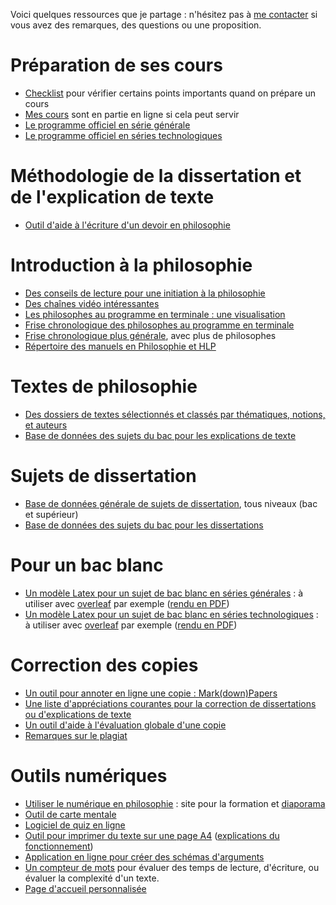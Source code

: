 Voici quelques ressources que je partage : n'hésitez pas à [me contacter](http://eyssette.github.io/) si vous avez des remarques, des questions ou une proposition.

# Préparation de ses cours

- [Checklist](https://eyssette.github.io/ressources-generales-enseignement-philosophie/checklist) pour vérifier certains points importants quand on prépare un cours
- [Mes cours](https://eyssette.github.io/cours/) sont en partie en ligne si cela peut servir
- [Le programme officiel en série générale](https://eyssette.github.io/ressources-generales-enseignement-philosophie/programme-philosophie-serie-generale)
- [Le programme officiel en séries technologiques](https://eyssette.github.io/ressources-generales-enseignement-philosophie/programme-philosophie-series-technologiques)


# Méthodologie de la dissertation et de l'explication de texte

- [Outil d'aide à l'écriture d'un devoir en philosophie](https://eyssette.github.io/ressources-generales-enseignement-philosophie/outil-aide-ecriture-philosophie)

# Introduction à la philosophie

- [Des conseils de lecture pour une initiation à la philosophie](https://eyssette.github.io/ressources-generales-enseignement-philosophie/conseils-lectures-initiation-philosophie)
- [Des chaînes vidéo intéressantes](https://eyssette.github.io/ressources-generales-enseignement-philosophie/chaines-video-interessantes)
- [Les philosophes au programme en terminale : une visualisation](https://public.flourish.studio/visualisation/8516736/)
- [Frise chronologique des philosophes au programme en terminale](https://eyssette.github.io/frise-philo/terminale.html)
- [Frise chronologique plus générale](https://eyssette.github.io/frise-philo/), avec plus de philosophes
- [Répertoire des manuels en Philosophie et HLP](https://eyssette.github.io/ressources-generales-enseignement-philosophie/manuels)
<!-- - [Histoire de la philosophie : première approche](https://eyssette.github.io/timelines/philosophie-occidentale.html) : en cours de construction -->

# Textes de philosophie

- [Des dossiers de textes sélectionnés et classés par thématiques, notions, et auteurs](https://eyssette.github.io/dossiers/)
- [Base de données des sujets du bac pour les explications de texte ](https://eyssette.github.io/sujets-philosophie-bac/explications.html)

# Sujets de dissertation

- [Base de données générale de sujets de dissertation](https://eyssette.github.io/sujets-philosophie/), tous niveaux (bac et supérieur)
- [Base de données des sujets du bac pour les dissertations](https://eyssette.github.io/sujets-philosophie-bac/dissertations.html)

# Pour un bac blanc
- [Un modèle Latex pour un sujet de bac blanc en séries générales](https://github.com/eyssette/ressources-generales-enseignement-philosophie/blob/master/modele-bac-blanc-series-generales.tex) : à utiliser avec [overleaf](https://www.overleaf.com/read/jsyvznxsxghn) par exemple ([rendu en PDF](https://texlive2020.latexonline.cc/compile?git=https://github.com/eyssette/ressources-generales-enseignement-philosophie&target=modele-bac-blanc-series-generales.tex&command=pdflatex))
- [Un modèle Latex pour un sujet de bac blanc en séries technologiques](https://github.com/eyssette/ressources-generales-enseignement-philosophie/blob/master/modele-bac-blanc-series-technologiques.tex) : à utiliser avec [overleaf](https://www.overleaf.com/read/mjkndwrjkkrh) par exemple ([rendu en PDF](https://texlive2020.latexonline.cc/compile?git=https://github.com/eyssette/ressources-generales-enseignement-philosophie&target=modele-bac-blanc-series-technologiques.tex&command=pdflatex))

# Correction des copies
- [Un outil pour annoter en ligne une copie : Mark(down)Papers](https://eyssette.github.io/mark-down-papers/)
- [Une liste d'appréciations courantes pour la correction de dissertations ou d'explications de texte](https://eyssette.github.io/ressources-generales-enseignement-philosophie/liste-appreciations-courantes)
- [Un outil d'aide à l'évaluation globale d'une copie](https://eyssette.github.io/evaluation-rapide/)
- [Remarques sur le plagiat](https://eyssette.github.io/ressources-generales-enseignement-philosophie/remarques-sur-le-plagiat)

# Outils numériques

- [Utiliser le numérique en philosophie](https://eyssette.github.io/cours/form-num/c/) : site pour la formation et [diaporama](https://eyssette.github.io/marp-slides/slides/Formation_num%C3%A9rique.html)
- [Outil de carte mentale](https://eyssette.github.io/myMarkmap/)
- [Logiciel de quiz en ligne](https://text2quiz.vercel.app/)
- [Outil pour imprimer du texte sur une page A4](https://eyssette.forge.aeif.fr/a4/convert.html) ([explications du fonctionnement](https://eyssette.github.io/a4/))
- [Application en ligne pour créer des schémas d'arguments](https://eyssette.github.io/argument-map/)
- [Un compteur de mots](https://eyssette.github.io/combiendemots/) pour évaluer des temps de lecture, d'écriture, ou évaluer la complexité d'un texte.
- [Page d'accueil personnalisée](https://eyssette.github.io/start-page/)

